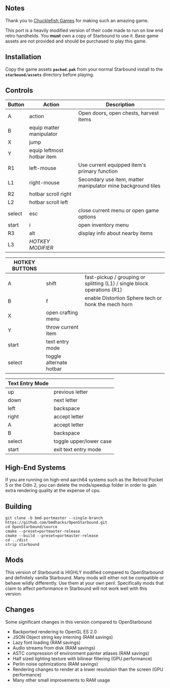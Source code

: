## Notes

Thank you to [Chucklefish Games](https://chucklefish.org/) for making
such an amazing game.

This port is a heavily modified version of their code made to run on
low end retro handhelds. You **must** own a copy of Starbound to use
it. Base game assets are not provided and should be purchased to play
this game.

## Installation

Copy the game assets **`packed.pak`** from your normal Starbound
install to the **`starbound/assets`** directory before playing.

## Controls

| Button | Action | Description |
|--|--|--|
|A| action | Open doors, open chests, harvest items |
|B| equip matter manipulator |
|X| jump |
|Y| equip leftmost hotbar item | 
|R1| left-mouse | Use current equipped item's primary function |
|L1| right-mouse | Secondary use item, matter manipulator mine background tiles |
|R2| hotbar scroll right |
|L2| hotbar scroll left |
|select| esc | close current menu or open game options |
|start| i | open inventory menu |
|R3| alt | display info about nearby items |
|L3| *HOTKEY MODIFIER* |

| HOTKEY BUTTONS |||
|--|--|--|
|A| shift | fast-pickup / grouping or splitting (L1) / single block operations (R1) |
|B| f | enable Distortion Sphere tech or honk the mech horn |
|X| open crafting menu |
|Y| throw current item |
|start| text entry mode |
|select| toggle alternate hotbar |

| Text Entry Mode ||
|--|--|
|up| previous letter |
|down| next letter |
|left| backspace |
|right| accept letter |
|A| accept letter |
|B| backspace |
|select| toggle upper/lower case |
|start| exit text entry mode |

## High-End Systems

If you are running on high-end aarch64 systems such as the Retroid
Pocket 5 or the Odin 2, you can delete the mods/speedup folder in
order to gain extra rendering quality at the expense of cpu.

## Building

```
git clone -b bmd-portmaster --single-branch https://github.com/bmdhacks/OpenStarbound.git
cd OpenStarbound/source
cmake --preset=portmaster-release
cmake --build --preset=portmaster-release
cd ../dist
strip starbound
```

## Mods

This version of Starbound is HIGHLY modified compared to OpenStarbound
and definitely vanilla Starbound.  Many mods will either not be
compatible or behave wildly differently.  Use them at your own peril.
Specifically mods that claim to affect performance in Starbound will
not work well with this version.

## Changes

Some significant changes in this version compared to OpenStarbound
- Backported rendering to OpenGL ES 2.0
- JSON Object string key interning (RAM savings)
- Lazy font loading (RAM savings)
- Audio streams from disk (RAM savings)
- ASTC compression of environment painter atlases (RAM savings)
- Half sized lighting texture with bilinear filtering (GPU
  performance)
- Perlin noise optimizations (RAM savings)
- Rendering changes to render at a lower resolution than the screen
  (GPU performance)
- Many other small improvements to RAM usage


